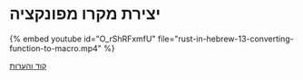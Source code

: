 # יצירת מקרו מפונקציה


{% embed youtube id="O_rShRFxmfU" file="rust-in-hebrew-13-converting-function-to-macro.mp4" %}


[קוד והערות](https://github.com/szabgab/learning-rust-in-hebrew-2024-02-25)
